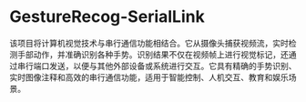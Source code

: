 # GestureRecog-SerialLink
该项目将计算机视觉技术与串行通信功能相结合。它从摄像头捕获视频流，实时检测手部动作，并准确识别各种手势。识别结果不仅在视频帧上进行视觉标记，还通过串行端口发送，以便与其他外部设备或系统进行交互。它具有精确的手势识别、实时图像注释和高效的串行通信功能，适用于智能控制、人机交互、教育和娱乐场景。
